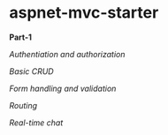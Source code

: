 # aspnet-mvc-starter

**Part-1**
  
  *Authentiation and authorization*
  
  *Basic CRUD*

  *Form handling and validation*

  *Routing*

  *Real-time chat*
